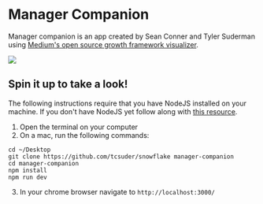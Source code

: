 # Manager Companion

Manager companion is an app created by Sean Conner and Tyler Suderman using [Medium's open source growth framework visualizer](https://snowflake.medium.com).

![](http://g.recordit.co/PJNAF1VKcZ.gif)

## Spin it up to take a look!

The following instructions require that you have NodeJS installed on your machine. If you don't have NodeJS yet follow along with [this resource](https://www.learnhowtoprogram.com/javascript/getting-started-with-javascript-2f9a73dc-b7f5-4a22-9101-e69d49f552ac/installing-node-js).

1. Open the terminal on your computer
2. On a mac, run the following commands:
```
cd ~/Desktop
git clone https://github.com/tcsuder/snowflake manager-companion
cd manager-companion
npm install
npm run dev
```
3. In your chrome browser navigate to `http://localhost:3000/`
